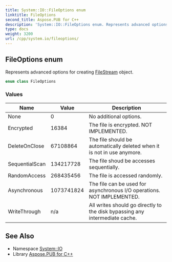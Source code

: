 ```yaml
---
title: System::IO::FileOptions enum
linktitle: FileOptions
second_title: Aspose.PUB for C++
description: 'System::IO::FileOptions enum. Represents advanced options for creating FileStream object in C++.'
type: docs
weight: 3200
url: /cpp/system.io/fileoptions/
---
```

## FileOptions enum


Represents advanced options for creating [FileStream](../filestream/) object.

```cpp
enum class FileOptions
```

### Values

| Name | Value | Description |
| --- | --- | --- |
| None | 0 | No additional options. |
| Encrypted | 16384 | The file is encrypted. NOT IMPLEMENTED. |
| DeleteOnClose | 67108864 | The file should be automatically deleted when it is not in use anymore. |
| SequentialScan | 134217728 | The file shoud be accesses sequentially. |
| RandomAccess | 268435456 | The file is accessed randomly. |
| Asynchronous | 1073741824 | The file can be used for asynchronous I/O operations. NOT IMPLEMENTED. |
| WriteThrough | n/a | All writes should go directly to the disk bypassing any intermediate cache. |

## See Also

* Namespace [System::IO](../)
* Library [Aspose.PUB for C++](../../)
